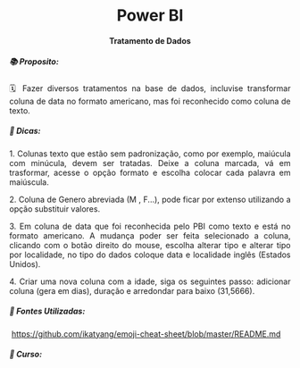 <h1 align="center">  Power BI </h1>

<h4 align="center"> Tratamento de Dados </h4>

<h5 align="left"> 📚 Proposito: </h5>

<p align="justify">🗓️ Fazer diversos tratamentos na base de dados, incluvise transformar coluna de data no formato americano, mas foi reconhecido como coluna de texto.</p>


<h5 align="left"> 🔑 Dicas: </h5>

<p align="justify"> 1. Colunas texto que estão sem padronização, como por exemplo, maiúcula com minúcula, devem ser tratadas. Deixe a coluna marcada, vá em trasformar, acesse o opção formato e escolha colocar cada palavra em maiúscula. </p> 

<p align="justify"> 2. Coluna de Genero abreviada (M , F...), pode ficar por extenso utilizando a opção substituir valores. </p> 

<p align="justify"> 3. Em coluna de data que foi reconhecida pelo PBI como  texto e está no formato americano. A mudança poder ser feita selecionado a coluna, clicando com o botão direito do mouse, escolha alterar tipo e alterar tipo por localidade, no tipo do dados coloque data e localidade inglês (Estados Unidos).</p> 

<p align="justify"> 4. Criar uma nova coluna com a idade, siga os seguintes passo: adicionar coluna (gera em dias), duração e arredondar para baixo (31,5666).  </p>

<h5 align="left"> 📀 Fontes Utilizadas: </h5>

​	 https://github.com/ikatyang/emoji-cheat-sheet/blob/master/README.md

<h5 ajusted="left" > 📘 Curso: </h5>





